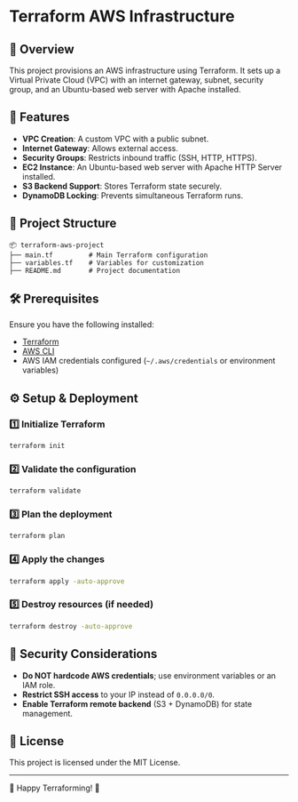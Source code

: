 # Terraform AWS Infrastructure

## 🚀 Overview

This project provisions an AWS infrastructure using Terraform. It sets up a Virtual Private Cloud (VPC) with an internet gateway, subnet, security group, and an Ubuntu-based web server with Apache installed.

## 📌 Features

- **VPC Creation**: A custom VPC with a public subnet.
- **Internet Gateway**: Allows external access.
- **Security Groups**: Restricts inbound traffic (SSH, HTTP, HTTPS).
- **EC2 Instance**: An Ubuntu-based web server with Apache HTTP Server installed.
- **S3 Backend Support**: Stores Terraform state securely.
- **DynamoDB Locking**: Prevents simultaneous Terraform runs.

## 📁 Project Structure

```
📦 terraform-aws-project
├── main.tf         # Main Terraform configuration
├── variables.tf    # Variables for customization
├── README.md       # Project documentation
```

## 🛠 Prerequisites

Ensure you have the following installed:

- [Terraform](https://developer.hashicorp.com/terraform/downloads)
- [AWS CLI](https://aws.amazon.com/cli/)
- AWS IAM credentials configured (`~/.aws/credentials` or environment variables)

## ⚙️ Setup & Deployment

### 1️⃣ **Initialize Terraform**

```sh
terraform init
```

### 2️⃣ **Validate the configuration**

```sh
terraform validate
```

### 3️⃣ **Plan the deployment**

```sh
terraform plan
```

### 4️⃣ **Apply the changes**

```sh
terraform apply -auto-approve
```

### 5️⃣ **Destroy resources (if needed)**

```sh
terraform destroy -auto-approve
```

## 🔐 Security Considerations

- **Do NOT hardcode AWS credentials**; use environment variables or an IAM role.
- **Restrict SSH access** to your IP instead of `0.0.0.0/0`.
- **Enable Terraform remote backend** (S3 + DynamoDB) for state management.

## 📜 License

This project is licensed under the MIT License.

---

🚀 Happy Terraforming! 🎯
